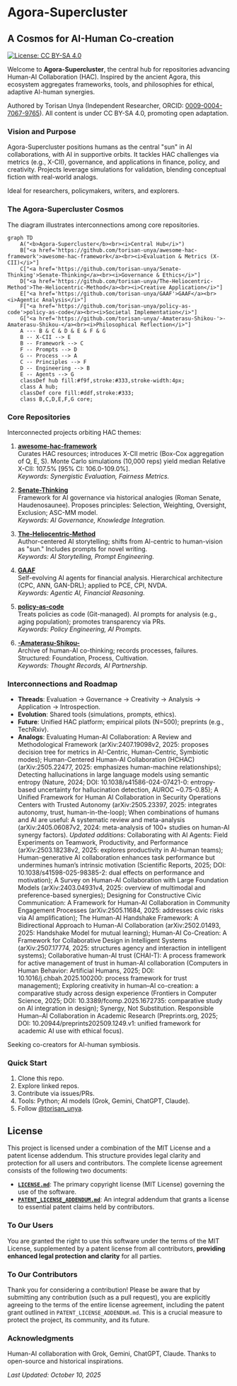 # Agora-Supercluster

## A Cosmos for AI-Human Co-creation

[![License: CC BY-SA 4.0](https://img.shields.io/badge/License-CC%20BY--SA%204.0-lightgrey.svg)](https://creativecommons.org/licenses/by-sa/4.0/)

Welcome to **Agora-Supercluster**, the central hub for repositories advancing Human-AI Collaboration (HAC). Inspired by the ancient Agora, this ecosystem aggregates frameworks, tools, and philosophies for ethical, adaptive AI-human synergies.

Authored by Torisan Unya (Independent Researcher, ORCID: [0009-0004-7067-9765](https://orcid.org/0009-0004-7067-9765)). All content is under CC BY-SA 4.0, promoting open adaptation.

### Vision and Purpose
Agora-Supercluster positions humans as the central "sun" in AI collaborations, with AI in supportive orbits. It tackles HAC challenges via metrics (e.g., X-CII), governance, and applications in finance, policy, and creativity. Projects leverage simulations for validation, blending conceptual fiction with real-world analogs.

Ideal for researchers, policymakers, writers, and explorers.

### The Agora-Supercluster Cosmos

The diagram illustrates interconnections among core repositories.

```mermaid
graph TD
    A("<b>Agora-Supercluster</b><br><i>Central Hub</i>")
    B["<a href='https://github.com/torisan-unya/awesome-hac-framework'>awesome-hac-framework</a><br><i>Evaluation & Metrics (X-CII)</i>"]
    C["<a href='https://github.com/torisan-unya/Senate-Thinking'>Senate-Thinking</a><br><i>Governance & Ethics</i>"]
    D["<a href='https://github.com/torisan-unya/The-Heliocentric-Method'>The-Heliocentric-Method</a><br><i>Creative Application</i>"]
    E["<a href='https://github.com/torisan-unya/GAAF'>GAAF</a><br><i>Agentic Analysis</i>"]
    F["<a href='https://github.com/torisan-unya/policy-as-code'>policy-as-code</a><br><i>Societal Implementation</i>"]
    G["<a href='https://github.com/torisan-unya/-Amaterasu-Shikou-'>-Amaterasu-Shikou-</a><br><i>Philosophical Reflection</i>"]
    A --- B & C & D & E & F & G
    B -- X-CII --> E
    B -- Framework --> C
    F -- Prompts --> D
    G -- Process --> A
    C -- Principles --> F
    D -- Engineering --> B
    E -- Agents --> G
    classDef hub fill:#f9f,stroke:#333,stroke-width:4px;
    class A hub;
    classDef core fill:#ddf,stroke:#333;
    class B,C,D,E,F,G core;
```

### Core Repositories
Interconnected projects orbiting HAC themes:

1. **[awesome-hac-framework](https://github.com/torisan-unya/awesome-hac-framework)**  
   Curates HAC resources; introduces X-CII metric (Box-Cox aggregation of Q, E, S). Monte Carlo simulations (10,000 reps) yield median Relative X-CII: 107.5% [95% CI: 106.0-109.0%].  
   *Keywords: Synergistic Evaluation, Fairness Metrics.*

2. **[Senate-Thinking](https://github.com/torisan-unya/Senate-Thinking)**  
   Framework for AI governance via historical analogies (Roman Senate, Haudenosaunee). Proposes principles: Selection, Weighting, Oversight, Exclusion; ASC-MM model.  
   *Keywords: AI Governance, Knowledge Integration.*

3. **[The-Heliocentric-Method](https://github.com/torisan-unya/The-Heliocentric-Method)**  
   Author-centered AI storytelling; shifts from AI-centric to human-vision as "sun." Includes prompts for novel writing.  
   *Keywords: AI Storytelling, Prompt Engineering.*

4. **[GAAF](https://github.com/torisan-unya/GAAF)**  
   Self-evolving AI agents for financial analysis. Hierarchical architecture (CPC, ANN, GAN-DRL); applied to PCE, CPI, NVDA.  
   *Keywords: Agentic AI, Financial Reasoning.*

5. **[policy-as-code](https://github.com/torisan-unya/policy-as-code)**  
   Treats policies as code (Git-managed). AI prompts for analysis (e.g., aging population); promotes transparency via PRs.  
   *Keywords: Policy Engineering, AI Prompts.*

6. **[-Amaterasu-Shikou-](https://github.com/torisan-unya/-Amaterasu-Shikou-)**  
   Archive of human-AI co-thinking; records processes, failures. Structured: Foundation, Process, Cultivation.  
   *Keywords: Thought Records, AI Partnership.*

### Interconnections and Roadmap
- **Threads**: Evaluation → Governance → Creativity → Analysis → Application → Introspection.
- **Evolution**: Shared tools (simulations, prompts, ethics).
- **Future**: Unified HAC platform; empirical pilots (N=500); preprints (e.g., TechRxiv).
- **Analogs**: Evaluating Human-AI Collaboration: A Review and Methodological Framework (arXiv:2407.19098v2, 2025: proposes decision tree for metrics in AI-Centric, Human-Centric, Symbiotic modes); Human-Centered Human-AI Collaboration (HCHAC) (arXiv:2505.22477, 2025: emphasizes human-machine relationships); Detecting hallucinations in large language models using semantic entropy (Nature, 2024; DOI: 10.1038/s41586-024-07421-0: entropy-based uncertainty for hallucination detection, AUROC ~0.75-0.85); A Unified Framework for Human AI Collaboration in Security Operations Centers with Trusted Autonomy (arXiv:2505.23397, 2025: integrates autonomy, trust, human-in-the-loop); When combinations of humans and AI are useful: A systematic review and meta-analysis (arXiv:2405.06087v2, 2024: meta-analysis of 100+ studies on human-AI synergy factors). *Updated additions*: Collaborating with AI Agents: Field Experiments on Teamwork, Productivity, and Performance (arXiv:2503.18238v2, 2025: explores productivity in AI-human teams); Human-generative AI collaboration enhances task performance but undermines human’s intrinsic motivation (Scientific Reports, 2025; DOI: 10.1038/s41598-025-98385-2: dual effects on performance and motivation); A Survey on Human-AI Collaboration with Large Foundation Models (arXiv:2403.04931v4, 2025: overview of multimodal and preference-based synergies); Designing for Constructive Civic Communication: A Framework for Human-AI Collaboration in Community Engagement Processes (arXiv:2505.11684, 2025: addresses civic risks via AI amplification); The Human-AI Handshake Framework: A Bidirectional Approach to Human-AI Collaboration (arXiv:2502.01493, 2025: Handshake Model for mutual learning); Human-AI Co-Creation: A Framework for Collaborative Design in Intelligent Systems (arXiv:2507.17774, 2025: structures agency and interaction in intelligent systems); Collaborative human-AI trust (CHAI-T): A process framework for active management of trust in human-AI collaboration (Computers in Human Behavior: Artificial Humans, 2025; DOI: 10.1016/j.chbah.2025.100200: process framework for trust management); Exploring creativity in human–AI co-creation: a comparative study across design experience (Frontiers in Computer Science, 2025; DOI: 10.3389/fcomp.2025.1672735: comparative study on AI integration in design); Synergy, Not Substitution. Responsible Human–AI Collaboration in Academic Research (Preprints.org, 2025; DOI: 10.20944/preprints202509.1249.v1: unified framework for academic AI use with ethical focus).

Seeking co-creators for AI-human symbiosis.

### Quick Start
1. Clone this repo.
2. Explore linked repos.
3. Contribute via issues/PRs.
4. Tools: Python; AI models (Grok, Gemini, ChatGPT, Claude).
5. Follow [@torisan_unya](https://x.com/torisan_unya).

## License

This project is licensed under a combination of the MIT License and a patent license addendum. This structure provides legal clarity and protection for all users and contributors. The complete license agreement consists of the following two documents:

*   **[`LICENSE.md`](LICENSE.md)**: The primary copyright license (MIT License) governing the use of the software.
*   **[`PATENT_LICENSE_ADDENDUM.md`](PATENT_LICENSE_ADDENDUM.md)**: An integral addendum that grants a license to essential patent claims held by contributors.

### To Our Users

You are granted the right to use this software under the terms of the MIT License, supplemented by a patent license from all contributors, **providing enhanced legal protection and clarity** for all parties.

### To Our Contributors

Thank you for considering a contribution! Please be aware that by submitting any contribution (such as a pull request), you are explicitly agreeing to the terms of the entire license agreement, including the patent grant outlined in `PATENT_LICENSE_ADDENDUM.md`. This is a crucial measure to protect the project, its community, and its future.


### Acknowledgments
Human-AI collaboration with Grok, Gemini, ChatGPT, Claude. Thanks to open-source and historical inspirations.

*Last Updated: October 10, 2025*


